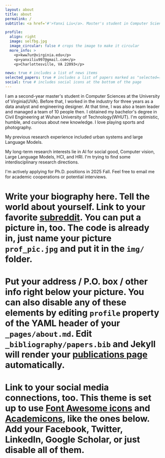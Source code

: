 ```yaml
---
layout: about
title: about
permalink: /
subtitle: <a href='#'>Yanxi Liu</a>. Master's student in Computer Science at the University of Virginia(UVA).

profile:
  align: right
  image: selfbg.jpg
  image_circular: false # crops the image to make it circular
  more_info: >
    <p>kww7ur@virginia.edu</p>
    <p>yanxiliu997@gmail.com</p>
    <p>Charlottesville, VA 22093</p>

news: true # includes a list of news items
selected_papers: true # includes a list of papers marked as "selected={true}"
social: true # includes social icons at the bottom of the page
---
```


I am a second-year master's student in Computer Sciences at the University of Virginia(UVA). Before that, I worked in the industry for three years as a data analyst and engineering designer. At that time, I was also a team leader and managed a team of 10 people then. I obtained my bachelor's degree in Civil Engineering at Wuhan University of Technology(WHUT). I'm optimistic, humble, and curious about new knowledge. I love playing sports and photography.

My previous research experience included urban systems and large Language Models.

My long-term research interests lie in AI for social good, Computer vision, Large Language Models, HCI, and HRI. I'm trying to find some interdisciplinary research directions.

I'm actively applying for Ph.D. positions in 2025 Fall. Feel free to email me for academic cooperations or potential interviews.

# Write your biography here. Tell the world about yourself. Link to your favorite [subreddit](http://reddit.com). You can put a picture in, too. The code is already in, just name your picture `prof_pic.jpg` and put it in the `img/` folder.

# Put your address / P.O. box / other info right below your picture. You can also disable any of these elements by editing `profile` property of the YAML header of your `_pages/about.md`. Edit `_bibliography/papers.bib` and Jekyll will render your [publications page](/al-folio/publications/) automatically.

# <!DOCTYPE html>
<html lang="en">
<head>
    <meta charset="UTF-8">
    <meta name="viewport" content="width=device-width, initial-scale=1.0">
    <title>Social Media Links</title>
    <link href="https://cdnjs.cloudflare.com/ajax/libs/font-awesome/6.0.0-beta3/css/all.min.css" rel="stylesheet">
    <link href="https://cdn.jsdelivr.net/npm/academicons@1.9.2/css/academicons.min.css" rel="stylesheet">
    <style>
        .social-media-links a {
            text-decoration: none;
            margin: 0 10px;
        }
        .social-media-links i {
            font-size: 24px;
            color: #333;
            transition: color 0.3s;
        }
        .social-media-links a:hover i {
            color: #007bff;
        }
    </style>
</head>
<body>
    <div class="social-media-links">
        <a href="https://facebook.com/Yanxi Liu" target="_blank" rel="noopener">
            <i class="fa-brands fa-facebook"></i>
        </a>
        <a href="https://instagram.com/cici_yanxi" target="_blank" rel="noopener">
            <i class="fa-brands fa-instagram"></i>
        </a>
        <a href="https://linkedin.com/in/yanxi-liu-747846288" target="_blank" rel="noopener">
            <i class="fa-brands fa-linkedin"></i>
        </a>
        <a href="https://scholar.google.com/citations?user=your-id" target="_blank" rel="noopener">
            <i class="ai ai-google-scholar"></i>
        </a>
        <a href="https://github.com/cici2323" target="_blank" rel="noopener">
            <i class="fa-brands fa-github"></i>
        </a>
    </div>
</body>
</html>

# Link to your social media connections, too. This theme is set up to use [Font Awesome icons](https://fontawesome.com/) and [Academicons](https://jpswalsh.github.io/academicons/), like the ones below. Add your Facebook, Twitter, LinkedIn, Google Scholar, or just disable all of them.
